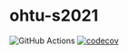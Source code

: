 # ohtu-s2021

![GitHub Actions](https://github.com/PharmacySnake/ohtu-s2021/actions/workflows/gradle.yml/badge.svg)
[![codecov](https://codecov.io/gh/PharmacySnake/ohtu-s2021/branch/main/graph/badge.svg?token=bIWA7Ovelu)](https://codecov.io/gh/PharmacySnake/ohtu-s2021)

